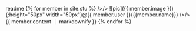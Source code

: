 readme
{% for member in site.stu %}
/>/> ![pic]({{ member.image }}){:height="50px" width="50px"}@{{ member.user }}({{member.name}})
  />/>{{ member.content ｜ markdownify }} 
{% endfor %}
